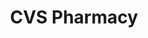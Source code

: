 ---
title: "CVS Pharmacy"
url: /indianapolis/cvs-pharmacy-east-washington-street-2/
shop: Drogerie
---